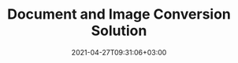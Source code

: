 ---
############################# Static ############################
layout: "product"
date: 2021-04-27T09:31:06+03:00
draft: false

############################# Head ############################
head_title: "Cloud, On Premise Document Conversion Solution & Apps"
head_description: "Convert documents and images of all popular formats using document and image converter cross-platform application or On-Premise & Cloud APIs."

############################# Header ############################
title: "Document and Image Conversion Solution"
description: "‎Convert popular document and image file formats on any platform with online app & API-based solutions."

############################# APIs ###############################
apis:
  enable: true

  api:
    # api loop
    - title: "GroupDocs.Conversion Cloud APIs Include"
      link: "/conversion/family/"
      label: "View All Cloud APIs"
      api_product:
        # api_product loop
        - link: "/conversion/curl/"
          img_alt: "GroupDocs.Conversion Cloud for cURL"
          image: "/sdk/272x272/groupdocs_conversion-for-curl.webp"
          product: "GroupDocs.Conversion"
          platform: "Cloud for cURL"
          content: "Work with cURL RESTful file conversion API to easily convert Microsoft Office, PDF, Email, Project, HTML and other common file formats in your applications."

        # api_product loop
        - link: "/conversion/net/"
          img_alt: "GroupDocs.Conversion Cloud SDK for .NET"
          image: "/sdk/272x272/groupdocs_conversion-for-net.webp"
          product: "GroupDocs.Conversion"
          platform: "Cloud SDK for .NET"
          content: ".NET Document Viewer REST API to accurately render documents to and from widely used file formats on any platform using Cloud SDK."

        # api_product loop
        - link: "/conversion/java/"
          img_alt: "GroupDocs.Conversion Cloud SDK for Java"
          image: "/sdk/272x272/groupdocs_conversion-for-java.webp"
          product: "GroupDocs.Conversion"
          platform: "Cloud SDK for Java"
          content: "Enrich your cloud-based Java applications with advanced documents conversion features on any platform capable of calling REST APIs."
    # api loop
    - title: "GroupDocs.Conversion On Premise APIs Include"
      link: "https://products.groupdocs.com/conversion/"
      label: "View All On Premise APIs"
      api_product:
        # api_product loop
        - link: "https://products.groupdocs.com/conversion/net/"
          img_alt: "GroupDocs.Conversion for .NET"
          image: "/logo/net/groupdocs-conversion.png"
          product: "GroupDocs.Conversion"
          platform: ".NET"
          content: "Native .NET API to accurately convert documents & image file formats in any types of .NET application. Supports adding image watermarks while conversion."

        # api_product loop
        - link: "https://products.groupdocs.com/conversion/java/"
          img_alt: "GroupDocs.Conversion for Java"
          image: "/logo/java/groupdocs-conversion.png"
          product: "GroupDocs.Conversion for"
          platform: "Java"
          content: "Enable your Java applications to easily convert between all industry-standard document formats including Microsoft Office, PDF, HTML, images and many others."


    # api loop
    - title: "GroupDocs.Conversion Cross Platform Apps Include"
      link: "https://products.groupdocs.app/conversion/family"
      label: "View All Cross Platform Apps"
      api_product:
        # api_product loop
        - link: "https://products.groupdocs.app/conversion/total"
          img_alt: "GroupDocs.Conversion Total"
          image: "/logo/app/groupdocs_conversion-app.png"
          product: "GroupDocs.Conversion"
          platform: "Total"
          content: "Convert more than 50 document formats to PDF, XLSX, DOCX, XPS, HTML and more."

        # api_product loop
        - link: "https://products.groupdocs.app/conversion/doc-to-xls"
          img_alt: "GroupDocs.Conversion DOCX"
          image: "/logo/app/groupdocs_words-app.png"
          product: "GroupDocs.Conversion"
          platform: "DOC to XLS"
          content: "Free app to convert DOC to XLS format from any web browser."

        # api_product loop
        - link: "https://products.groupdocs.app/conversion/pdf-to-docx"
          img_alt: "GroupDocs.Conversion PDF"
          image: "/logo/app/groupdocs_pdf-app.png"
          product: "GroupDocs.Conversion"
          platform: "PDF to DOCX"
          content: "Upload your PDF documents for seamless conversion to Word (DOCX) format."

############################# Testimonials ###############################
testimonials:
  link: "https://downloads.groupdocs.com/corporate/success-stories/groupdocs.conversion/"
  enable: true
  bg_color: "bg-gray"

  testimonial:
    # testimonial item loop
    - name: "David Hoffman"
      designation: "Psychologist"
      content: "I am excitedly watching the growth of GroupDocs. The responsiveness of your full team has helped me greatly, when I talk to someone at GroupDocs I can guarantee that someone is listening and making things happen."

############################# Back to top ###############################
back_to_top:
  enable: true
---